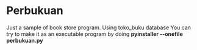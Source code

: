 # Perbukuan
Just a sample of book store program.
Using toko_buku database
You can try to make it as an executable program by doing
  __pyinstaller --onefile perbukuan.py__
